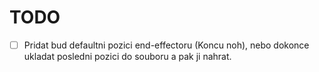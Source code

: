 # TODO

- [ ] Pridat bud defaultni pozici end-effectoru (Koncu noh), nebo dokonce ukladat posledni pozici do souboru a pak ji nahrat.

